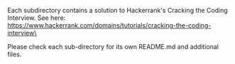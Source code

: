 Each subdirectory contains a solution to Hackerrank's Cracking the Coding Interview. See here: https://www.hackerrank.com/domains/tutorials/cracking-the-coding-interview\

Please check each sub-directory for its own README.md and additional files.
